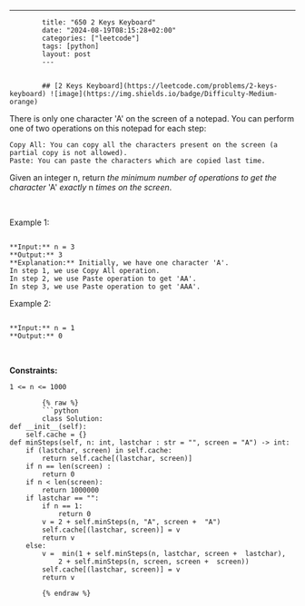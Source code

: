 ---
            title: "650 2 Keys Keyboard"
            date: "2024-08-19T08:15:28+02:00"
            categories: ["leetcode"]
            tags: [python]
            layout: post
            ---
            

            ## [2 Keys Keyboard](https://leetcode.com/problems/2-keys-keyboard) ![image](https://img.shields.io/badge/Difficulty-Medium-orange)

There is only one character 'A' on the screen of a notepad. You can perform one of two operations on this notepad for each step:

	Copy All: You can copy all the characters present on the screen (a partial copy is not allowed).
	Paste: You can paste the characters which are copied last time.

Given an integer n, return *the minimum number of operations to get the character* 'A' *exactly* n *times on the screen*.

 

Example 1:

```

**Input:** n = 3
**Output:** 3
**Explanation:** Initially, we have one character 'A'.
In step 1, we use Copy All operation.
In step 2, we use Paste operation to get 'AA'.
In step 3, we use Paste operation to get 'AAA'.

```

Example 2:

```

**Input:** n = 1
**Output:** 0

```

 

**Constraints:**

	1 <= n <= 1000

            {% raw %}
            ```python
            class Solution:
    def __init__(self):
        self.cache = {}
    def minSteps(self, n: int, lastchar : str = "", screen = "A") -> int:
        if (lastchar, screen) in self.cache:
            return self.cache[(lastchar, screen)]
        if n == len(screen) :
            return 0
        if n < len(screen):
            return 1000000
        if lastchar == "":
            if n == 1:
                return 0
            v = 2 + self.minSteps(n, "A", screen +  "A")
            self.cache[(lastchar, screen)] = v
            return v
        else:
            v =  min(1 + self.minSteps(n, lastchar, screen +  lastchar), 
                2 + self.minSteps(n, screen, screen +  screen))
            self.cache[(lastchar, screen)] = v
            return v
        
            {% endraw %}
            